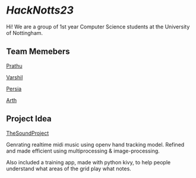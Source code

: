 # *HackNotts23*
Hi! We are a group of 1st year Computer Science students at the University of Nottingham.

## Team Memebers
[Prathu](https://github.com/SeaM05)

[Varshil](https://github.com/Varshil247)

[Persia](https://github.com/PersiaF04)

[Arth](https://github.com/Arth253)

## Project Idea
[TheSoundProject](TheSoundProject)

Genrating realtime midi music using openv hand tracking model. Refined and made efficient using multiprocessing & image-processing.

Also included a training app, made with python kivy, to help people understand what areas of the grid play what notes.
